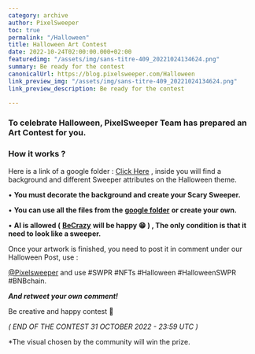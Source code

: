 ```yaml
---
category: archive
author: PixelSweeper
toc: true
permalink: "/Halloween"
title: Halloween Art Contest
date: 2022-10-24T02:00:00.000+02:00
featuredimg: "/assets/img/sans-titre-409_20221024134624.png"
summary: Be ready for the contest
canonicalUrl: https://blog.pixelsweeper.com/Halloween
link_preview_img: "/assets/img/sans-titre-409_20221024134624.png"
link_preview_description: Be ready for the contest

---
```

### **To celebrate Halloween, PixelSweeper Team has prepared an Art Contest for you.**

### How it works ?

Here is a link of a google folder : [Click Here](https://drive.google.com/drive/folders/1w4oaZ4JXt_6BCNix0XJLv3kkIWP7hSs7) , inside you will find a background and different Sweeper attributes on the Halloween theme.

• **You must decorate the background and create your Scary Sweeper.**

• **You can use all the files from the** [**google folder**](https://drive.google.com/drive/folders/1w4oaZ4JXt_6BCNix0XJLv3kkIWP7hSs7) **or create your own.**

• **AI is allowed (** [**BeCrazy**](T.me/ElKebaboKing) **will be happy 😁 ) , The only condition is that it need to look like a sweeper.**

Once your artwork is finished, you need to post it in comment under our Halloween Post, use :

[@Pixelsweeper](Twitter.com/PixelSweeper) and use #SWPR #NFTs #Halloween #HalloweenSWPR #BNBchain.

**_And retweet your own comment!_**

Be creative and happy contest 🥳

_( END OF THE CONTEST 31 OCTOBER 2022 - 23:59 UTC )_

\*The visual chosen by the community will win the prize.